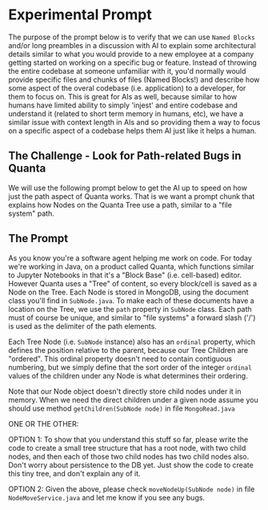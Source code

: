 # Experimental Prompt

The purpose of the prompt below is to verify that we can use `Named Blocks` and/or long preambles in a discussion with AI to explain some architectural details similar to what you would provide to a new employee at a company getting started on working on a specific bug or feature. Instead of throwing the entire codebase at someone unfamiliar with it, you'd normally would provide specific files and chunks of files (Named Blocks!) and describe how some aspect of the overal codebase (i.e. application) to a developer, for them to focus on. This is great for AIs as well, because similar to how humans have limited ability to simply 'injest' and entire codebase and understand it (related to short term memory in humans, etc), we have a similar issue with context length in AIs and so providing them a way to focus on a specific aspect of a codebase helps them AI just like it helps a human.

## The Challenge - Look for Path-related Bugs in Quanta

We will use the following prompt below to get the AI up to speed on how just the path aspect of Quanta works. That is we want a prompt chunk that explains how Nodes on the Quanta Tree use a path, similar to a "file system" path.

## The Prompt

As you know you're a software agent helping me work on code. For today we're working in Java, on a product called Quanta, which functions similar to Jupyter Notebooks in that it's a "Block Base" (i.e. cell-based) editor. However Quanta uses a "Tree" of content, so every block/cell is saved as a Node on the Tree. Each Node is stored in MongoDB, using the document class you'll find in `SubNode.java`. To make each of these documents have a location on the Tree, we use the `path` property in `SubNode` class. Each path must of course be unique, and similar to "file systems" a forward slash ('/') is used as the delimiter of the path elements. 

Each Tree Node (i.e. `SubNode` instance) also has an `ordinal` property, which defines the position relative to the parent, because our Tree Children are "ordered". This ordinal property doesn't need to contain contiguous numbering, but we simply define that the sort order of the integer `ordinal` values of the children under any Node is what determines their ordering.

Note that our Node object doesn't directly store child nodes under it in memory. When we need the direct children under a given node assume you should use method `getChildren(SubNode node)` in file `MongoRead.java`

ONE OR THE OTHER:

OPTION 1: To show that you understand this stuff so far, please write the code to create a small tree structure that has a root node, with two child nodes, and then each of those two child nodes has two child nodes also. Don't worry about persistence to the DB yet. Just show the code to create this tiny tree, and don't explain any of it.

OPTION 2: Given the above, please check `moveNodeUp(SubNode node)` in file `NodeMoveService.java` and let me know if you see any bugs.
